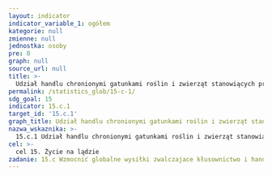 ```yaml
---
layout: indicator
indicator_variable_1: ogółem
kategorie: null
zmienne: null
jednostka: osoby
pre: 0
graph: null
source_url: null
title: >-
  Udział handlu chronionymi gatunkami roślin i zwierząt stanowiących przedmiot nielegalnego obrotu w handlu ogółem
permalink: /statistics_glob/15-c-1/
sdg_goal: 15
indicator: 15.c.1
target_id: '15.c.1'
graph_title: Udział handlu chronionymi gatunkami roślin i zwierząt stanowiących przedmiot nielegalnego obrotu w handlu ogółem
nazwa_wskaznika: >-
  15.c.1 Udział handlu chronionymi gatunkami roślin i zwierząt stanowiących przedmiot nielegalnego obrotu w handlu ogółem
cel: >-
  cel 15. Życie na lądzie
zadanie: 15.c Wzmocnić globalne wysiłki zwalczajace kłusownictwo i handel chronionymi gatunkami, w tym poprzez zwiększenie możliwości korzystania przez lokalne społeczności ze stabilnych źródeł utrzymania
---
```

